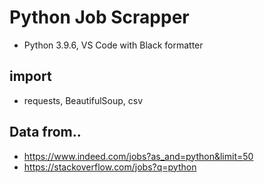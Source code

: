 # Python Job Scrapper

- Python 3.9.6, VS Code with Black formatter

## import

- requests, BeautifulSoup, csv

## Data from..

- https://www.indeed.com/jobs?as_and=python&limit=50
- https://stackoverflow.com/jobs?q=python
